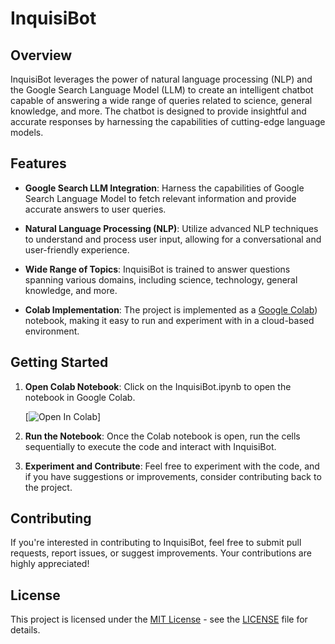 # InquisiBot

## Overview

InquisiBot leverages the power of natural language processing (NLP) and the Google Search Language Model (LLM) to create an intelligent chatbot capable of answering a wide range of queries related to science, general knowledge, and more. The chatbot is designed to provide insightful and accurate responses by harnessing the capabilities of cutting-edge language models.

## Features

- **Google Search LLM Integration**: Harness the capabilities of Google Search Language Model to fetch relevant information and provide accurate answers to user queries.

- **Natural Language Processing (NLP)**: Utilize advanced NLP techniques to understand and process user input, allowing for a conversational and user-friendly experience.

- **Wide Range of Topics**: InquisiBot is trained to answer questions spanning various domains, including science, technology, general knowledge, and more.

- **Colab Implementation**: The project is implemented as a [Google Colab]([https://colab.research.google.com/](/drive/1AT5jRBv4lD-NDP3baROhQX8q-nrm4NbD#scrollTo=vIk_OaRmluj8))) notebook, making it easy to run and experiment with in a cloud-based environment.

## Getting Started

1. **Open Colab Notebook**: Click on the InquisiBot.ipynb to open the notebook in Google Colab.

    [![Open In Colab](https://colab.research.google.com/assets/colab-badge.svg)]

2. **Run the Notebook**: Once the Colab notebook is open, run the cells sequentially to execute the code and interact with InquisiBot.

3. **Experiment and Contribute**: Feel free to experiment with the code, and if you have suggestions or improvements, consider contributing back to the project.

## Contributing

If you're interested in contributing to InquisiBot, feel free to submit pull requests, report issues, or suggest improvements. Your contributions are highly appreciated!

## License

This project is licensed under the [MIT License](LICENSE) - see the [LICENSE](LICENSE) file for details.
